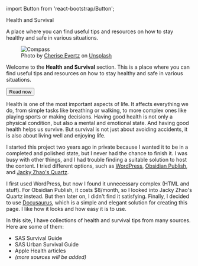 import Button from 'react-bootstrap/Button';

<div className="row align-items-center"> <div className="col-md-4"> <div className="display-6 mb-4">Health and Survival</div> <p>A place where you can find useful tips and resources on how to stay healthy and safe in various situations.</p> </div> <div className="col-md-8 d-flex justify-content-center"> <figure className="figure"> <img src="/images/cherise-evertz-KdOAFDzB_Mg-unsplash.jpg" className="figure-img img-fluid" alt="Compass" /> <figcaption className="figure-caption text-center"> Photo by <a href="https://unsplash.com/@cherise_raphy_co">Cherise Evertz<i className="bi bi-box-arrow-up-right ms-1"></i></a> on <a href="https://unsplash.com/photos/compass-KdOAFDzB_Mg">Unsplash<i className="bi bi-box-arrow-up-right ms-1"></i></a> </figcaption> </figure> </div> </div>

Welcome to the **Health and Survival** section. This is a place where you can find useful tips and resources on how to stay healthy and safe in various situations.

<div className="text-center mb-3"><Button variant="success" href="/home">Read now<i className="bi bi-arrow-right ms-2"></i></Button></div>

Health is one of the most important aspects of life. It affects everything we do, from simple tasks like breathing or walking, to more complex ones like playing sports or making decisions. Having good health is not only a physical condition, but also a mental and emotional state. And having good health helps us survive. But survival is not just about avoiding accidents, it is also about living well and enjoying life.

I started this project two years ago in private because I wanted it to be in a completed and polished state, but I never had the chance to finish it. I was busy with other things, and I had trouble finding a suitable solution to host the content. I tried different options, such as [WordPress<i className="bi bi-box-arrow-up-right ms-1"></i>](https://wordpress.org/), [Obsidian Publish<i className="bi bi-box-arrow-up-right ms-1"></i>](https://obsidian.md/publish), and [Jacky Zhao's Quartz<i className="bi bi-box-arrow-up-right ms-1"></i>](https://github.com/jackyzha0/quartz).

I first used WordPress, but now I found it unnecessary complex (HTML and stuff). For Obsidian Publish, it costs $8/month, so I looked into Jacky Zhao's Quartz instead. But then later on, I didn't find it satisfying. Finally, I decided to use [Docusaurus<i className="bi bi-box-arrow-up-right ms-1"></i>](https://docusaurus.io/), which is a simple and elegant solution for creating this page. I like how it looks and how easy it is to use.

In this site, I have collections of health and survival tips from many sources. Here are some of them:

- SAS Survival Guide
- SAS Urban Survival Guide
- Apple Health articles
- _(more sources will be added)_

<div class="fbgdbg">
    <div class="blue-gradient"></div>
    <div class="green-gradient"></div>
    <div class="yellow-gradient"></div>
    <div class="red-gradient"></div>
    <div class="blue-gradient-bottom"></div>
    <div class="purple-gradient"></div>
</div>

